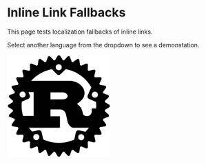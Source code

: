 # Inline Link Fallbacks

This page tests localization fallbacks of inline links.

Select another language from the dropdown to see a demonstation.

![Rust logo](rust_logo.png)
